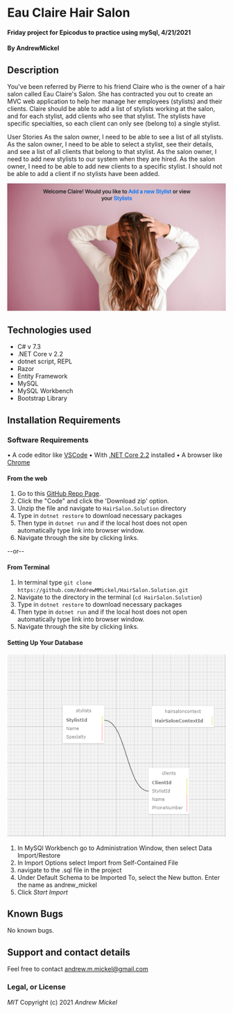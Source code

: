 # Eau Claire Hair Salon

#### Friday project for Epicodus to practice using mySql, 4/21/2021

#### By AndrewMickel

## Description

  You've been referred by Pierre to his friend Claire who is the owner of a hair salon called Eau Claire's Salon. She has contracted you out to create an MVC web application to help her manage her employees (stylists) and their clients. Claire should be able to add a list of stylists working at the salon, and for each stylist, add clients who see that stylist. The stylists have specific specialties, so each client can only see (belong to) a single stylist.

  User Stories
  As the salon owner, I need to be able to see a list of all stylists.
  As the salon owner, I need to be able to select a stylist, see their details, and see a list of all clients that belong to that stylist.
  As the salon owner, I need to add new stylists to our system when they are hired.
  As the salon owner, I need to be able to add new clients to a specific stylist. I should not be able to add a client if no stylists have been added.

![Splash Page](./wwwroot/img/hairsalonsplash.png)

## Technologies used

- C# v 7.3
- .NET Core v 2.2
- dotnet script, REPL
- Razor
- Entity Framework
- MySQL
- MySQL Workbench
- Bootstrap Library

## Installation Requirements

### Software Requirements
• A code editor like [VSCode](https://code.visualstudio.com/download)
• With [.NET Core 2.2](https://dotnet.microsoft.com/download/dotnet-core/thank-you/sdk-2.2.106-macos-x64-installer) installed
• A browser like [Chrome](https://www.google.com/chrome/)

#### From the web
1. Go to this [GitHub Repo Page](https://github.com/AndrewMMickel/HairSalon.Solution.git).
2. Click the "Code" and click the 'Download zip' option.
3. Unzip the file and navigate to `HairSalon.Solution` directory
4. Type in `dotnet restore` to download necessary packages
5. Then type in `dotnet run` and if the local host does not open automatically type link into browser window.
6. Navigate through the site by clicking links.

--or--

#### From Terminal

1. In terminal type `git clone https://github.com/AndrewMMickel/HairSalon.Solution.git`
2. Navigate to the directory in the terminal (`cd HairSalon.Solution`)
3. Type in `dotnet restore` to download necessary packages
4. Then type in `dotnet run` and if the local host does not open automatically type link into browser window.
5. Navigate through the site by clicking links.

#### Setting Up Your Database
![Splash Page](./wwwroot/img/Database.PNG)
1. In MySQl Workbench go to Administration Window, then select Data Import/Restore
2. In Import Options select Import from Self-Contained File
3. navigate to the .sql file in the project
4. Under Default Schema to be Imported To, select the New button. Enter the name as andrew_mickel
5. Click *Start Import*
## Known Bugs

No known bugs.

## Support and contact details

Feel free to contact <andrew.m.mickel@gmail.com>


### Legal, or License

_MIT_ Copyright (c) 2021 *_Andrew Mickel_*
